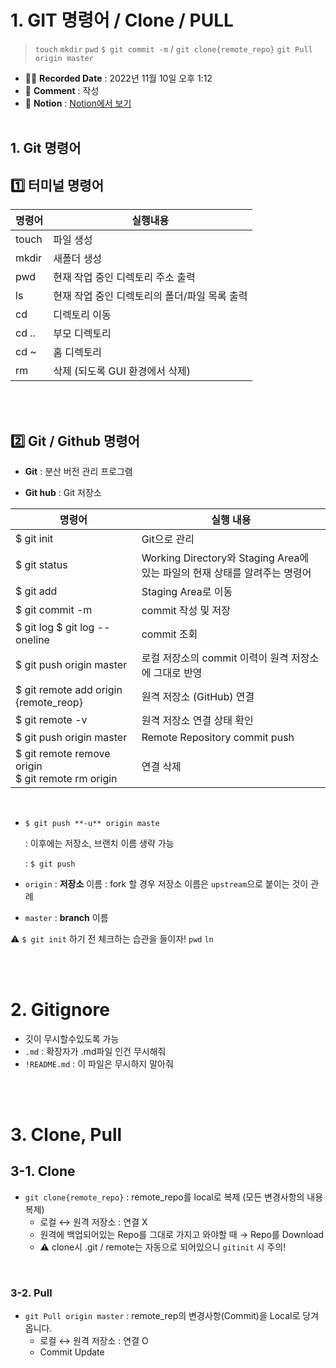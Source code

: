 # 1. GIT 명령어 / Clone / PULL

> `touch` `mkdir` `pwd` `$ git commit -m` / `git clone{remote_repo}` `git Pull origin master`

- ✍🏻 **Recorded Date** : 2022년 11월 10일 오후 1:12
- 💬 **Comment** : 작성
- 🔖 **Notion** : [Notion에서 보기](https://6suk.notion.site/Git-Clone-PULL-4862f9c150ef4659b3dd0ab02c4c29e3)
  <br>
  <br>

## 1. Git 명령어

## 1️⃣ 터미널 명령어

| 명령어 | 실행내용                                      |
| ------ | --------------------------------------------- |
| touch  | 파일 생성                                     |
| mkdir  | 새폴더 생성                                   |
| pwd    | 현재 작업 중인 디렉토리 주소 출력             |
| ls     | 현재 작업 중인 디렉토리의 폴더/파일 목록 출력 |
| cd     | 디렉토리 이동                                 |
| cd ..  | 부모 디렉토리                                 |
| cd ~   | 홈 디렉토리                                   |
| rm     | 삭제 (되도록 GUI 환경에서 삭제)               |

<br>
<br>

## 2️⃣ Git / Github 명령어

- **Git** : 분산 버전 관리 프로그램

- **Git hub** : Git 저장소

| 명령어                                               | 실행 내용                                                                  |
| ---------------------------------------------------- | -------------------------------------------------------------------------- |
| $ git init                                           | Git으로 관리                                                               |
| $ git status                                         | Working Directory와 Staging Area에 있는 파일의 현재 상태를 알려주는 명령어 |
| $ git add                                            | Staging Area로 이동                                                        |
| $ git commit -m                                      | commit 작성 및 저장                                                        |
| $ git log $ git log --oneline                        | commit 조회                                                                |
| $ git push origin master                             | 로컬 저장소의 commit 이력이 원격 저장소에 그대로 반영                      |
| $ git remote add origin {remote_reop}                | 원격 저장소 (GitHub) 연결                                                  |
| $ git remote -v                                      | 원격 저장소 연결 상태 확인                                                 |
| $ git push origin master                             | Remote Repository commit push                                              |
| $ git remote remove origin<br>$ git remote rm origin | 연결 삭제                                                                  |

<br>

- `$ git push **-u** origin maste`

  : 이후에는 저장소, 브랜치 이름 생략 가능

  : `$ git push`

- `origin` : **저장소** 이름
  : fork 할 경우 저장소 이름은 `upstream`으로 붙이는 것이 관례
- `master` : **branch** 이름

⚠️ `$ git init` 하기 전 체크하는 습관을 들이자! `pwd` `ln`

<br>
<br>

# 2. Gitignore

- 깃이 무시할수있도록 가능
- `.md` : 확장자가 .md파일 인건 무시해줘
- `!README.md` : 이 파일은 무시하지 말아줘

<br>
<br>

# 3. Clone, Pull

## 3-1. Clone

- `git clone{remote_repo}` : remote_repo를 local로 복제 (모든 변경사항의 내용 복제)
  - 로컬 ↔ 원격 저장소 : 연결 X
  - 원격에 백업되어있는 Repo를 그대로 가지고 와야할 때 → Repo를 Download
  - ⚠ clone시 .git / remote는 자동으로 되어있으니 `gitinit` 시 주의!

<br>

### 3-2. Pull

- `git Pull origin master` : remote_rep의 변경사항(Commit)을 Local로 당겨옵니다.
  - 로컬 ↔ 원격 저장소 : 연결 O
  - Commit Update
